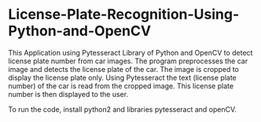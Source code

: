 # License-Plate-Recognition-Using-Python-and-OpenCV

This Application using Pytesseract Library of Python and OpenCV to detect license plate number from car images.
The program preprocesses the car image and detects the license plate of the car.
The image is cropped to display the license plate only.
Using Pytesseract the text (license plate number) of the car is read from the cropped image.
This license plate number is then displayed to the user.

To run the code, install python2 and libraries pytesseract and openCV. 

